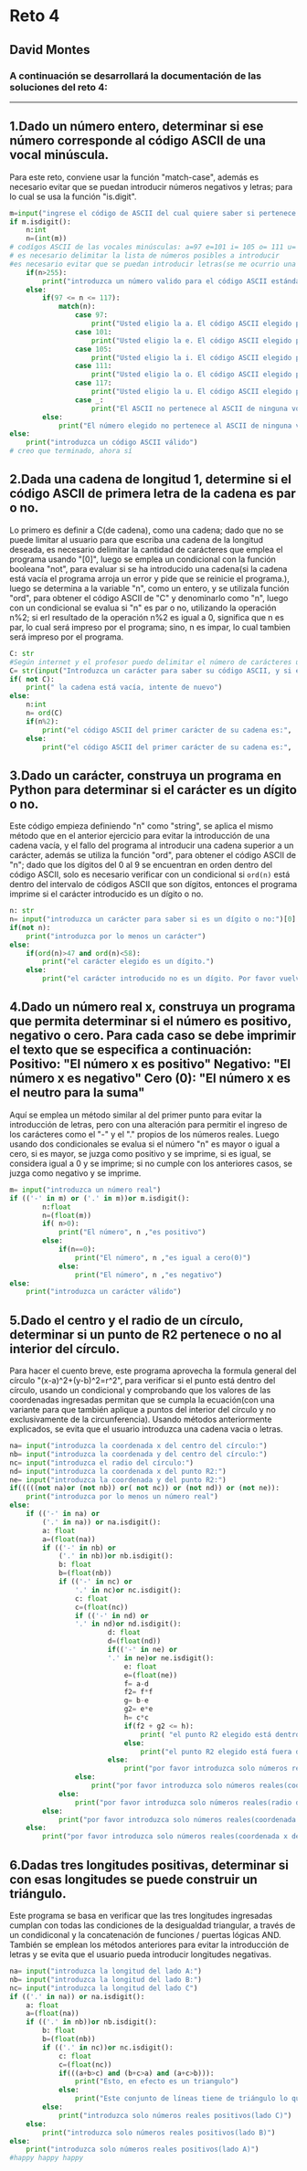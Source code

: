# Reto 4
## David Montes

### A continuación se desarrollará la documentación de las soluciones del reto 4:
-----
1.Dado un número entero, determinar si ese número corresponde al código ASCII de una vocal minúscula.
---------
Para este reto, conviene usar la función "match-case", además es necesario evitar que se puedan introducir números negativos y letras; para lo cual se usa la función "is.digit".
```python
m=input("ingrese el código de ASCII del cual quiere saber si pertenece a una vocal minúscula: ")
if m.isdigit():
    n:int
    n=(int(m))
# codígos ASCII de las vocales minúsculas: a=97 e=101 i= 105 o= 111 u= 117
# es necesario delimitar la lista de números posibles a introducir
#es necesario evitar que se puedan introducir letras(se me ocurrio una idea interesante que no funciona) 
    if(n>255):
        print("introduzca un número valido para el código ASCII estándar.")
    else:
        if(97 <= n <= 117):
            match(n):
                case 97:
                    print("Usted eligio la a. El código ASCII elegido pertenece a una vocal minúscula." )
                case 101:
                    print("Usted eligio la e. El código ASCII elegido pertenece a una vocal minúscula.")
                case 105:
                    print("Usted eligio la i. El código ASCII elegido pertenece a una vocal minúscula.")
                case 111:
                    print("Usted eligio la o. El código ASCII elegido pertenece a una vocal minúscula.")
                case 117:
                    print("Usted eligio la u. El código ASCII elegido pertenece a una vocal minúscula.")
                case _:
                    print("El ASCII no pertenece al ASCII de ninguna vocal minúscula.")
        else:
            print("El número elegido no pertenece al ASCII de ninguna vocal minúscula.")
else:
    print("introduzca un código ASCII válido")
# creo que terminado, ahora sí
```

2.Dada una cadena de longitud 1, determine si el código ASCII de primera letra de la cadena es par o no.
----
Lo primero es definir a C(de cadena), como una cadena; dado que no se puede limitar al usuario para que escriba una cadena de la longitud deseada, es necesario delimitar la cantidad de carácteres que emplea el programa usando "[0]", luego se emplea un condicional con la función booleana "not", para evaluar si se ha introducido una cadena(si la cadena está vacía el programa arroja un error y pide que se reinicie el programa.), luego se determina a la variable "n", como un entero, y se utilizala función "ord", para obtener el código ASCII de "C"  y denominarlo como "n", luego con un condicional se evalua si "n" es par o no, utilizando la operación n%2; si erl resultado de la operación n%2 es igual a 0, significa que n es par, lo cual será impreso por el programa; sino, n es impar, lo cual tambien será impreso por el programa.
```python
C: str
#Según internet y el profesor puedo delimitar el número de carácteres usados de la cadena usando corchetes
C= str(input("Introduzca un carácter para saber su código ASCII, y si este es par o no:"))[0]
if( not C):
    print(" la cadena está vacía, intente de nuevo")
else:
    n:int
    n= ord(C)
    if(n%2):
        print("el código ASCII del primer carácter de su cadena es:",  ord(C), ",efectivamente es impar")
    else:
        print("el código ASCII del primer carácter de su cadena es:",  ord(C), ",efectivamente es par")
```

3.Dado un carácter, construya un programa en Python para determinar si el carácter es un dígito o no.
----
Este código empieza definiendo "n" como "string", se aplica el mismo método que en el anterior ejercicio para evitar la introducción de una cadena vacía, y el fallo del programa al introducir una cadena superior a un carácter, además se utiliza la función "ord", para obtener el código ASCII de "n"; dado que los dígitos del 0 al 9 se encuentran en orden dentro del código ASCII, solo es necesario verificar con un condicional si ```ord(n)``` está dentro del intervalo de códigos ASCII que son dígitos, entonces el programa imprime si el carácter introducido es un dígito o no.

```python
n: str
n= input("introduzca un carácter para saber si es un dígito o no:")[0]
if(not n):
    print("introduzca por lo menos un carácter")
else:
    if(ord(n)>47 and ord(n)<58):
        print("el carácter elegido es un dígito.")
    else:
        print("el carácter introducido no es un dígito. Por favor vuelva a intentarlo.")
``` 

4.Dado un número real x, construya un programa que permita determinar si el número es positivo, negativo o cero.
Para cada caso se debe imprimir el texto que se especifica a continuación:
Positivo: "El número x es positivo"
Negativo: "El número x es negativo"
Cero (0): "El número x es el neutro para la suma"
----
Aquí se emplea un método similar al del primer punto para evitar la introducción de letras, pero con una alteración para permitir el ingreso de los carácteres como el "-" y el "." propios de los números reales. Luego usando dos condicionales se evalua si el número "n" es mayor o igual a cero, si es mayor, se juzga como positivo y se imprime, si es igual, se considera igual a 0 y se imprime; si no cumple con los anteriores casos, se juzga como negativo y se imprime.
```python
m= input("introduzca un número real")
if (('-' in m) or ('.' in m))or m.isdigit():
        n:float
        n=(float(m))
        if( n>0):
            print("El número", n ,"es positivo")
        else:
            if(n==0):
                print("El número", n ,"es igual a cero(0)")
            else:
                print("El número", n ,"es negativo")
else:
    print("introduzca un carácter válido")
```
5.Dado el centro y el radio de un círculo, determinar si un punto de R2 pertenece o no al interior del círculo.
---
Para hacer el cuento breve, este programa aprovecha la formula general del círculo "(x-a)^2+(y-b)^2=r^2", para verificar si el punto está dentro del círculo, usando un condicional y comprobando que los valores de las coordenadas ingresadas permitan que se cumpla la ecuación(con una variante para que también aplique a puntos del interior del círculo y no exclusivamente de la circunferencia). Usando métodos anteriormente explicados, se evita que el usuario introduzca una cadena vacia o letras.
```python
na= input("introduzca la coordenada x del centro del círculo:")
nb= input("introduzca la coordenada y del centro del círculo:")
nc= input("introduzca el radio del círculo:")
nd= input("introduzca la coordenada x del punto R2:")
ne= input("introduzca la coordenada y del punto R2:")
if(((((not na)or (not nb)) or( not nc)) or (not nd)) or (not ne)):
    print("introduzca por lo menos un número real")
else:
    if (('-' in na) or 
        ('.' in na)) or na.isdigit():
        a: float
        a=(float(na))   
        if (('-' in nb) or 
            ('.' in nb))or nb.isdigit():
            b: float
            b=(float(nb))
            if (('-' in nc) or 
                '.' in nc)or nc.isdigit():  
                c: float
                c=(float(nc))
                if (('-' in nd) or 
                '.' in nd)or nd.isdigit():
                        d: float
                        d=(float(nd))
                        if(('-' in ne) or 
                        '.' in ne)or ne.isdigit():
                            e: float
                            e=(float(ne))
                            f= a-d
                            f2= f*f
                            g= b-e
                            g2= e*e
                            h= c*c
                            if(f2 + g2 <= h):
                                print( "el punto R2 elegido está dentro del círculo")
                            else:
                                print("el punto R2 elegido está fuera del círculo")
                        else:
                            print("por favor introduzca solo números reales(coordenada y de R2)")
                else:
                    print("por favor introduzca solo números reales(coordenada x del punto R2)")     
            else:
                print("por favor introduzca solo números reales(radio del círculo)")
        else:
            print("por favor introduzca solo números reales(coordenada y del centro del círculo)")
    else:
        print("por favor introduzca solo números reales(coordenada x del centro del círculo)")
```

6.Dadas tres longitudes positivas, determinar si con esas longitudes se puede construir un triángulo.
---
Este programa se basa en verificar que las tres longitudes ingresadas cumplan con todas las condiciones de la desigualdad triangular, a través de un condidiconal y la concatenación de funciones / puertas lógicas AND. También se emplean los métodos anteriores para evitar la introducción de letras y se evita que el usuario pueda introducir longitudes negativas.

```python
na= input("introduzca la longitud del lado A:")
nb= input("introduzca la longitud del lado B:")
nc= input("introduzca la longitud del lado C")
if (('.' in na)) or na.isdigit():
    a: float
    a=(float(na))   
    if (('.' in nb))or nb.isdigit():
        b: float
        b=(float(nb))
        if (('.' in nc))or nc.isdigit():  
            c: float
            c=(float(nc))
            if(((a+b>c) and (b+c>a) and (a+c>b))):
                print("Esto, en efecto es un triangulo")
            else:
                print("Este conjunto de líneas tiene de triángulo lo que Bad Bunny de rey del pop")
        else:
            print("introduzca solo números reales positivos(lado C)")
    else:
        print("introduzca solo números reales positivos(lado B)")
else:
    print("introduzca solo números reales positivos(lado A)")
#happy happy happy
```
